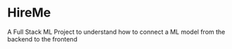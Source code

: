 # HireMe
A Full Stack ML Project to understand how to connect a ML model from the backend to the frontend
